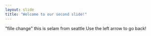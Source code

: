 ```yaml
---
layout: slide
title: "Welcome to our second slide!"
---
```

"fille change"
this is selam from seattle 
Use the left arrow to go back!
